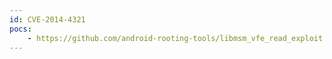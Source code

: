 ```yaml
---
id: CVE-2014-4321
pocs:
    - https://github.com/android-rooting-tools/libmsm_vfe_read_exploit
---
```

